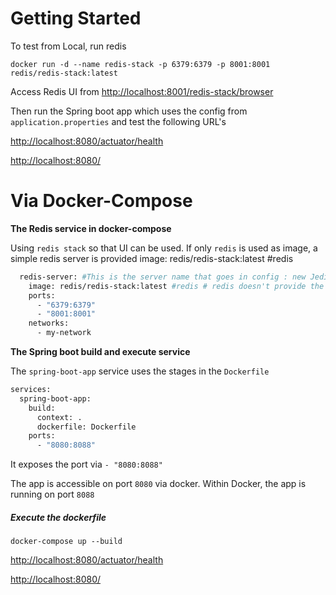 # Getting Started

To test from Local, run redis 
```shell
docker run -d --name redis-stack -p 6379:6379 -p 8001:8001 redis/redis-stack:latest
```

Access Redis UI from [http://localhost:8001/redis-stack/browser](http://localhost:8001/redis-stack/browser)

Then run the Spring boot app which uses the config from `application.properties` and test the following URL's

[http://localhost:8080/actuator/health](http://localhost:8080/actuator/health)

[http://localhost:8080/](http://localhost:8080/)

# Via Docker-Compose

**The Redis service in docker-compose**

Using `redis stack` so that UI can be used. If only `redis` is used as image, a simple redis server is provided
image: redis/redis-stack:latest #redis

```dockerfile
  redis-server: #This is the server name that goes in config : new Jedis("redis-server", 6379);
    image: redis/redis-stack:latest #redis # redis doesn't provide the UI to visualize
    ports:
      - "6379:6379"
      - "8001:8001"
    networks:
      - my-network
```

**The Spring boot build and execute service**

The `spring-boot-app` service uses the stages in the `Dockerfile`
```dockerfile
services:
  spring-boot-app:
    build:
      context: .
      dockerfile: Dockerfile
    ports:
      - "8080:8088"
```

It exposes the port via `- "8080:8088"`

The app is accessible on port `8080` via docker. Within Docker, the app is running on port `8088`

##### Execute the dockerfile

```shell
docker-compose up --build
```

[http://localhost:8080/actuator/health](http://localhost:8080/actuator/health)

[http://localhost:8080/](http://localhost:8080/)



